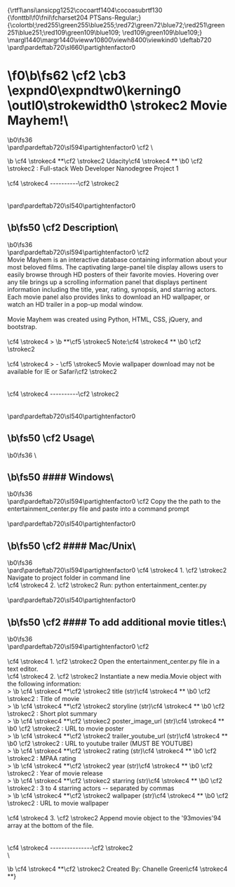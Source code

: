 {\rtf1\ansi\ansicpg1252\cocoartf1404\cocoasubrtf130
{\fonttbl\f0\fnil\fcharset204 PTSans-Regular;}
{\colortbl;\red255\green255\blue255;\red72\green72\blue72;\red251\green251\blue251;\red109\green109\blue109;
\red109\green109\blue109;}
\margl1440\margr1440\vieww10800\viewh8400\viewkind0
\deftab720
\pard\pardeftab720\sl660\partightenfactor0

\f0\b\fs62 \cf2 \cb3 \expnd0\expndtw0\kerning0
\outl0\strokewidth0 \strokec2 Movie Mayhem!\
===================
\b0\fs36 \
\pard\pardeftab720\sl594\partightenfactor0
\cf2 \

\b \cf4 \strokec4 **\cf2 \strokec2 Udacity\cf4 \strokec4 **
\b0 \cf2 \strokec2 : Full-stack Web Developer Nanodegree Project 1\
\
\cf4 \strokec4 ----------\cf2 \strokec2 \
\
\
\pard\pardeftab720\sl540\partightenfactor0

\b\fs50 \cf2 Description\
-------------
\b0\fs36 \
\pard\pardeftab720\sl594\partightenfactor0
\cf2 \
Movie Mayhem is an interactive database containing information about your most beloved films. The captivating large-panel tile display allows users to easily browse through HD posters of their favorite movies. Hovering over any tile brings up a scrolling information panel that displays pertinent information including the title, year, rating, synopsis, and starring actors. Each movie panel also provides links to download an HD wallpaper, or watch an HD trailer in a pop-up modal window. \
\
Movie Mayhem was created using Python, HTML, CSS, jQuery, and bootstrap.\
\
\cf4 \strokec4 > 
\b **\cf5 \strokec5 Note:\cf4 \strokec4 **
\b0 \cf2 \strokec2 \
\
\cf4 \strokec4 > - \cf5 \strokec5 Movie wallpaper download may not be available for IE or Safari\cf2 \strokec2 \
\
\
\cf4 \strokec4 ----------\cf2 \strokec2 \
\
\
\pard\pardeftab720\sl540\partightenfactor0

\b\fs50 \cf2 Usage\
-------
\b0\fs36 \

\b\fs50 #### Windows\
------------------
\b0\fs36 \
\pard\pardeftab720\sl594\partightenfactor0
\cf2 Copy the the path to the entertainment_center.py file and paste into a command prompt\
\
\pard\pardeftab720\sl540\partightenfactor0

\b\fs50 \cf2 #### Mac/Unix\
------------------
\b0\fs36 \
\pard\pardeftab720\sl594\partightenfactor0
\cf4 \strokec4 1. \cf2 \strokec2 Navigate to project folder in command line\
\cf4 \strokec4 2. \cf2 \strokec2 Run: python entertainment_center.py\
\
\pard\pardeftab720\sl540\partightenfactor0

\b\fs50 \cf2 #### To add additional movie titles:\
------------------
\b0\fs36 \
\pard\pardeftab720\sl594\partightenfactor0
\cf2 \
\
\cf4 \strokec4 1. \cf2 \strokec2 Open the entertainment_center.py file in a text editor.\
\cf4 \strokec4 2. \cf2 \strokec2 Instantiate a new media.Movie object with the following information:\
        > 
\b \cf4 \strokec4 **\cf2 \strokec2 title (str)\cf4 \strokec4 **
\b0 \cf2 \strokec2 : Title of movie\
	    > 
\b \cf4 \strokec4 **\cf2 \strokec2 storyline (str)\cf4 \strokec4 **
\b0 \cf2 \strokec2 : Short plot summary\
        > 
\b \cf4 \strokec4 **\cf2 \strokec2 poster_image_url (str)\cf4 \strokec4 **
\b0 \cf2 \strokec2 : URL to movie poster\
        > 
\b \cf4 \strokec4 **\cf2 \strokec2 trailer_youtube_url (str)\cf4 \strokec4 **
\b0 \cf2 \strokec2 : URL to youtube trailer (MUST BE YOUTUBE)\
        > 
\b \cf4 \strokec4 **\cf2 \strokec2 rating (str)\cf4 \strokec4 **
\b0 \cf2 \strokec2 : MPAA rating\
        > 
\b \cf4 \strokec4 **\cf2 \strokec2 year (str)\cf4 \strokec4 **
\b0 \cf2 \strokec2 : Year of movie release\
        > 
\b \cf4 \strokec4 **\cf2 \strokec2 starring (str)\cf4 \strokec4 **
\b0 \cf2 \strokec2 : 3 to 4 starring actors -- separated by commas\
        > 
\b \cf4 \strokec4 **\cf2 \strokec2 wallpaper (str)\cf4 \strokec4 **
\b0 \cf2 \strokec2 : URL to movie wallpaper\
\
\cf4 \strokec4 3. \cf2 \strokec2 Append movie object to the \'93movies\'94 array at the bottom of the file.\
\
\
\cf4 \strokec4 ---------------\cf2 \strokec2 \
\

\b \cf4 \strokec4 **\cf2 \strokec2 Created By: Chanelle Green\cf4 \strokec4 **}